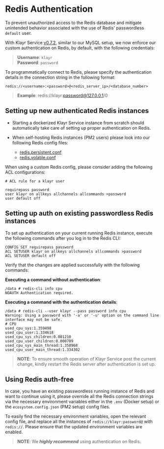 # Redis Authentication

To prevent unauthorized access to the Redis database and mitigate unintended behavior associated with the use of Redis' passwordless `default` user.

With Klayr Service [v0.7.2](https://github.com/KlayrHQ/klayr-service/tree/v0.7.2), similar to our MySQL setup, we now enforce our custom authentication on Redis, by default, with the following credentials:

> **Username**: `klayr` <br>
> **Password**: `password`

To programmatically connect to Redis, please specify the authentication details in the connection string in the following format:

```
redis://<username>:<password>@<redis_server_ip>/<database_number>
```
> **Example**: redis://klayr:password@127.0.0.1/0

## Setting up new authenticated Redis instances

- Starting a dockerized Klayr Service instance from scratch should automatically take care of setting up proper authentication on Redis.

- When self-hosting Redis instances (PM2 users) please look into our following Redis config files:
  - [redis.persistent.conf](../docker/redis.persistent.conf)
  - [redis.volatile.conf](../docker/redis.volatile.conf)

When using a custom Redis config, please consider adding the following ACL configurations:

```
# ACL rule for a klayr user

requirepass password
user klayr on allkeys allchannels allcommands >password
user default off
```

## Setting up auth on existing passwordless Redis instances

To set up authentication on your current running Redis instance, execute the following commands after you log in to the Redis CLI:

```
CONFIG SET requirepass password
ACL SETUSER klayr on allkeys allchannels allcommands >password
ACL SETUSER default off
```

Verify that the changes are applied successfully with the following commands:

**Executing a command without authentication**:
```
/data # redis-cli info cpu
NOAUTH Authentication required.
```

**Executing a command with the authentication details**:
```
/data # redis-cli --user klayr --pass password info cpu
Warning: Using a password with '-a' or '-u' option on the command line interface may not be safe.
# CPU
used_cpu_sys:1.359498
used_cpu_user:1.334618
used_cpu_sys_children:0.001210
used_cpu_user_children:0.000709
used_cpu_sys_main_thread:1.358968
used_cpu_user_main_thread:1.334302
```

> **NOTE**: To ensure smooth operation of Klayr Service post the current change, kindly restart the Redis server after authentication is set up.

## Using Redis auth-free

In case, you have an existing passwordless running instance of Redis and want to continue using it, please override all the Redis connection strings via the necessary environment variables either in the `.env` (Docker setup) or the `ecosystem.config.json` (PM2 setup) config files.

To easily find the necessary environment variables, open the relevant config file, and replace all the instances of `redis://klayr:password@` with `redis://`. Please ensure that the updated environment variables are enabled.

> **NOTE**: We _**highly recommend**_ using authentication on Redis.
